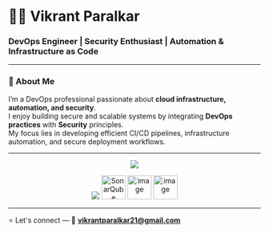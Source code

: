 # 👨‍💻 Vikrant Paralkar

### DevOps Engineer | Security Enthusiast | Automation & Infrastructure as Code

---

### 👋 About Me
I’m a DevOps professional passionate about **cloud infrastructure, automation, and security**.  
I enjoy building secure and scalable systems by integrating **DevOps practices** with **Security** principles.  
My focus lies in developing efficient CI/CD pipelines, infrastructure automation, and secure deployment workflows.

---

<p align="center">
  <img src="https://skillicons.dev/icons?i=docker,kubernetes,jenkins,terraform,ansible,aws,azure,linux,bash,python,prometheus,grafana" />
</p>

<p align="center">
  <img src="https://skillicons.dev/icons?i=maven,github,gitlab,git,githubactions" />
  <img src="https://cdn.jsdelivr.net/gh/devicons/devicon/icons/sonarqube/sonarqube-original.svg" height="48" alt="SonarQube" />
  <img height="48" alt="image" src="https://github.com/user-attachments/assets/72d84f7d-e18e-4f8e-bd64-c830e6575bb3" />
  <img height="48" alt="image" src="https://github.com/user-attachments/assets/a5843aa3-0251-4f00-8aa3-2284edc117b7" />
</p>

---

⭐ Let's connect — 📧 **vikrantparalkar21@gmail.com**
